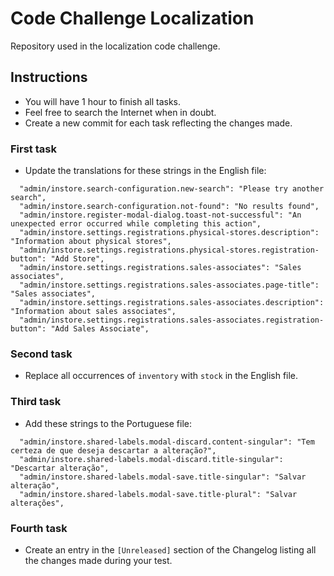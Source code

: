   # Code Challenge Localization 

  Repository used in the localization code challenge.

  ## Instructions
  - You will have 1 hour to finish all tasks.
  - Feel free to search the Internet when in doubt.
  - Create a new commit for each task reflecting the changes made.

  ### First task
  - Update the translations for these strings in the English file:
  
  ```
    "admin/instore.search-configuration.new-search": "Please try another search",
    "admin/instore.search-configuration.not-found": "No results found",
    "admin/instore.register-modal-dialog.toast-not-successful": "An unexpected error occurred while completing this action",
    "admin/instore.settings.registrations.physical-stores.description": "Information about physical stores",
    "admin/instore.settings.registrations.physical-stores.registration-button": "Add Store",
    "admin/instore.settings.registrations.sales-associates": "Sales associates",
    "admin/instore.settings.registrations.sales-associates.page-title": "Sales associates",
    "admin/instore.settings.registrations.sales-associates.description": "Information about sales associates",
    "admin/instore.settings.registrations.sales-associates.registration-button": "Add Sales Associate",
  ```

  ### Second task
  - Replace all occurrences of `inventory` with `stock` in the English file.
  
  ### Third task
  - Add these strings to the Portuguese file:
  
  ```
    "admin/instore.shared-labels.modal-discard.content-singular": "Tem certeza de que deseja descartar a alteração?",
    "admin/instore.shared-labels.modal-discard.title-singular": "Descartar alteração",
    "admin/instore.shared-labels.modal-save.title-singular": "Salvar alteração",
    "admin/instore.shared-labels.modal-save.title-plural": "Salvar alterações",
  ```

  ### Fourth task
  - Create an entry in the `[Unreleased]` section of the Changelog listing all the changes made during your test.